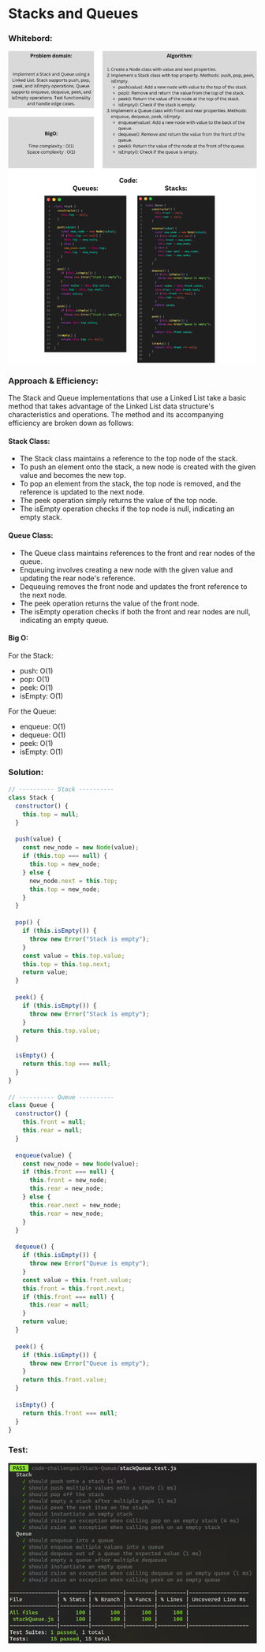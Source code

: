 # Stacks and Queues

### Whitebord:

![WH](image.png)

### Approach & Efficiency:

The Stack and Queue implementations that use a Linked List take a basic method that takes advantage of the Linked List data structure's characteristics and operations. The method and its accompanying efficiency are broken down as follows:

#### Stack Class:

- The Stack class maintains a reference to the top node of the stack.
- To push an element onto the stack, a new node is created with the given value and becomes the new top.
- To pop an element from the stack, the top node is removed, and the reference is updated to the next node.
- The peek operation simply returns the value of the top node.
- The isEmpty operation checks if the top node is null, indicating an empty stack.

#### Queue Class:

- The Queue class maintains references to the front and rear nodes of the queue.
- Enqueuing involves creating a new node with the given value and updating the rear node's reference.
- Dequeuing removes the front node and updates the front reference to the next node.
- The peek operation returns the value of the front node.
- The isEmpty operation checks if both the front and rear nodes are null, indicating an empty queue.

#### Big O:

For the Stack:

- push: O(1)
- pop: O(1)
- peek: O(1)
- isEmpty: O(1)

For the Queue:

- enqueue: O(1)
- dequeue: O(1)
- peek: O(1)
- isEmpty: O(1)
### Solution:

```javascript
// ---------- Stack ----------
class Stack {
  constructor() {
    this.top = null;
  }

  push(value) {
    const new_node = new Node(value);
    if (this.top === null) {
      this.top = new_node;
    } else {
      new_node.next = this.top;
      this.top = new_node;
    }
  }

  pop() {
    if (this.isEmpty()) {
      throw new Error("Stack is empty");
    }
    const value = this.top.value;
    this.top = this.top.next;
    return value;
  }

  peek() {
    if (this.isEmpty()) {
      throw new Error("Stack is empty");
    }
    return this.top.value;
  }

  isEmpty() {
    return this.top === null;
  }
}

// ---------- Queue ----------
class Queue {
  constructor() {
    this.front = null;
    this.rear = null;
  }

  enqueue(value) {
    const new_node = new Node(value);
    if (this.front === null) {
      this.front = new_node;
      this.rear = new_node;
    } else {
      this.rear.next = new_node;
      this.rear = new_node;
    }
  }

  dequeue() {
    if (this.isEmpty()) {
      throw new Error("Queue is empty");
    }
    const value = this.front.value;
    this.front = this.front.next;
    if (this.front === null) {
      this.rear = null;
    }
    return value;
  }

  peek() {
    if (this.isEmpty()) {
      throw new Error("Queue is empty");
    }
    return this.front.value;
  }

  isEmpty() {
    return this.front === null;
  }
}
```
### Test:
![test](image-1.png)
